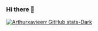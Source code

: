 ### Hi there 👋

<!--
**arthurxavieerr/arthurxavieerr** is a ✨ _special_ ✨ repository because its `README.md` (this file) appears on your GitHub profile.

Here are some ideas to get you started:

- 🔭 I’m currently working on ...
- 🌱 I’m currently learning ...
- 👯 I’m looking to collaborate on ...
- 🤔 I’m looking for help with ...
- 💬 Ask me about ...
- 📫 How to reach me: ...
- 😄 Pronouns: ...
- ⚡ Fun fact: ...
-->
[![Arthurxavieerr GitHub stats-Dark](https://github-readme-stats.vercel.app/api?username=anuraghazra&show_icons=true&theme=github_dark)](https://github.com/anuraghazra/github-readme-stats#gh-dark-mode-only)
